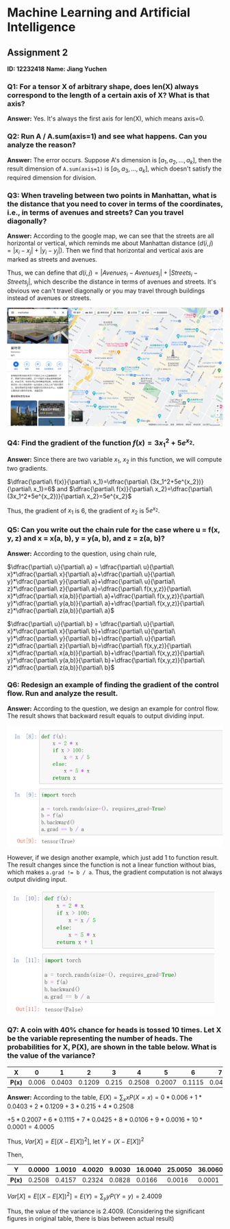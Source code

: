 # Machine Learning and Artificial Intelligence

## Assignment 2

**ID: 12232418** 		**Name: Jiang Yuchen**



### Q1: For a tensor X of arbitrary shape, does len(X) always correspond to the length of a certain axis of X? What is that axis?

**Answer:** Yes. It's always the first axis for len(X), which means axis=0.



### Q2: Run A / A.sum(axis=1) and see what happens. Can you analyze the reason?

**Answer:** The error occurs. Suppose A's dimension is $[a_1, a_2, ..., a_k]$, then the result dimension of `A.sum(axis=1)` is $[a_1, a_3, ...,a_k]$, which doesn't satisfy the required dimension for division.



### Q3: When traveling between two points in Manhattan, what is the distance that you need to cover in terms of the coordinates, i.e., in terms of avenues and streets? Can you travel diagonally?

**Answer:** According to the google map, we can see that the streets are all horizontal or vertical, which reminds me about Manhattan distance ($d(i,j)=|x_i-x_j|+|y_i-y_j|$). Then we find that horizontal and vertical axis are marked as streets and avenues.

Thus, we can define that $d(i,j)=|Avenues_i-Avenues_j|+|Streets_i-Streets_j|$, which describe the distance in terms of avenues and streets. It's obvious we can't travel diagonally or you may travel through buildings instead of avenues or streets.

![image-20230308082158905](MLAI-Assignment2.assets/image-20230308082158905.png)



### Q4: Find the gradient of the function $f(x)=3x_1^2+5e^{x_2 }$.

**Answer:** Since there are two variable $x_1,\ x_2$ in this function, we will compute two gradients.

$\dfrac{\partial\ f(x)}{\partial\ x_1}=\dfrac{\partial\ (3x_1^2+5e^{x_2})}{\partial\ x_1}=6$ and $\dfrac{\partial\ f(x)}{\partial\ x_2}=\dfrac{\partial\ (3x_1^2+5e^{x_2})}{\partial\ x_2}=5e^{x_2}$

Thus, the gradient of $x_1$ is 6, the gradient of $x_2$ is $5e^{x_2}$.



### Q5: Can you write out the chain rule for the case where u = f(x, y, z) and x = x(a, b), y = y(a, b), and z = z(a, b)?

**Answer:** According to the question, using chain rule,

$\dfrac{\partial\ u}{\partial\ a} = \dfrac{\partial\ u}{\partial\ x}*\dfrac{\partial\ x}{\partial\ a}+\dfrac{\partial\ u}{\partial\ y}*\dfrac{\partial\ y}{\partial\ a}+\dfrac{\partial\ u}{\partial\ z}*\dfrac{\partial\ z}{\partial\ a}=\dfrac{\partial\ f(x,y,z)}{\partial\ x}*\dfrac{\partial\ x(a,b)}{\partial\ a}+\dfrac{\partial\ f(x,y,z)}{\partial\ y}*\dfrac{\partial\ y(a,b)}{\partial\ a}+\dfrac{\partial\ f(x,y,z)}{\partial\ z}*\dfrac{\partial\ z(a,b)}{\partial\ a}$ 

$\dfrac{\partial\ u}{\partial\ b} = \dfrac{\partial\ u}{\partial\ x}*\dfrac{\partial\ x}{\partial\ b}+\dfrac{\partial\ u}{\partial\ y}*\dfrac{\partial\ y}{\partial\ b}+\dfrac{\partial\ u}{\partial\ z}*\dfrac{\partial\ z}{\partial\ b}=\dfrac{\partial\ f(x,y,z)}{\partial\ x}*\dfrac{\partial\ x(a,b)}{\partial\ b}+\dfrac{\partial\ f(x,y,z)}{\partial\ y}*\dfrac{\partial\ y(a,b)}{\partial\ b}+\dfrac{\partial\ f(x,y,z)}{\partial\ z}*\dfrac{\partial\ z(a,b)}{\partial\ b}$



### Q6: Redesign an example of finding the gradient of the control flow. Run and analyze the result.

**Answer:** According to the question, we design an example for control flow. The result shows that backward result equals to output dividing input. 

<img src="MLAI-Assignment2.assets/image-20230312010901318.png" alt="image-20230312010901318" style="zoom: 50%;" />

However, if we design another example, which just add 1 to function result. The result changes since the function is not a linear function without bias, which makes `a.grad != b / a`. Thus, the gradient computation is not always output dividing input.

<img src="MLAI-Assignment2.assets/image-20230312011115925.png" alt="image-20230312011115925" style="zoom:50%;" />



### Q7: A coin with 40% chance for heads is tossed 10 times. Let X be the variable representing the number of heads. The probabilities for X, P(X), are shown in the table below. What is the value of the variance?

| **X**    | 0     | 1      | 2      | 3     | 4      | 5      | 6      | 7      | 8      | 9      | 10     |
| -------- | ----- | ------ | ------ | ----- | ------ | ------ | ------ | ------ | ------ | ------ | ------ |
| **P(x)** | 0.006 | 0.0403 | 0.1209 | 0.215 | 0.2508 | 0.2007 | 0.1115 | 0.0425 | 0.0106 | 0.0016 | 0.0001 |

**Answer:** According to the table, $E(X) = \sum_x xP(X=x)=0*0.006+1*0.0403+2*0.1209+3*0.215+4*0.2508$

$+5*0.2007+6*0.1115+7*0.0425+8*0.0106+9*0.0016+10*0.0001=4.0005$

Thus, $Var[X]=E[(X-E[X])^2]$, let $Y=(X-E[X])^2$

Then, 

| Y        | 0.0000 | 1.0010 | 4.0020 | 9.0030 | 16.0040 | 25.0050 | 36.0060 |
| -------- | ------ | ------ | ------ | ------ | ------- | ------- | ------- |
| **P(x)** | 0.2508 | 0.4157 | 0.2324 | 0.0828 | 0.0166  | 0.0016  | 0.0001  |

$Var[X]=E[(X-E[X])^2]=E(Y)=\sum_yyP(Y=y)=2.4009$

Thus, the value of the variance is 2.4009. (Considering the significant figures in original table, there is bias between actual result)
